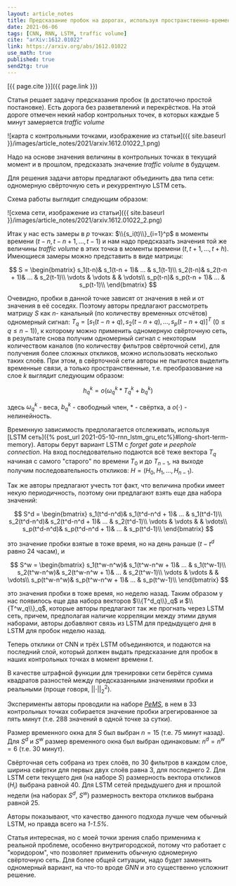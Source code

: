 ```yaml
---
layout: article_notes
title: Предсказание пробок на дорогах, используя пространственно-временную корреляцию и гибридный фреймворк глубокого обучения.
date: 2021-06-06
tags: [CNN, RNN, LSTM, traffic volume]
cite: "arXiv:1612.01022"
link: https://arxiv.org/abs/1612.01022
use_math: true
published: true
send2tg: true
---
```

[{{ page.cite }}]({{ page.link }})

Cтатья решает задачу предсказания пробок (в достаточно простой постановке). Есть дорога без разветвлений и перекрёстков. На этой дороге
отмечен некий набор контрольных точек, в которых каждые 5 минут замеряется *traffic volume*

![карта с контрольными точками, изображение из статьи]({{ site.baseurl }}/images/article_notes/2021/arxiv.1612.01022_1.png)

Надо на основе значения величины в контрольных точках в текущий момент и в прошлом, предсказать значение *traffic volume* в будущем.

<!--more-->

Для решения задачи авторы предлагают объединить два типа сети: одномерную свёрточную сеть и рекуррентную LSTM сеть.

Схема работы выглядит следующим образом:

![схема сети, изображение из статьи]({{ site.baseurl }}/images/article_notes/2021/arxiv.1612.01022_2.png)

Итак у нас есть замеры в $p$ точках: $\\{s_i(t)\\}_{i=1}^p$ в моменты времени $(t-n, t-n+1, ..., t-1)$ и нам надо предсказать значения той же величины
*traffic volume* в этих точка в моменты времени $(t, t+1, ..., t+h)$. Имеющиеся замеры можно представить в виде матрицы:

$$
S = 
\begin{bmatrix}
 s_1(t-n)&  s_1(t-n + 1)& ... & s_1(t-1)\\ 
 s_2(t-n)&  s_2(t-n + 1)& ... & s_2(t-1)\\ 
  \vdots &       \vdots &     &   \vdots\\
 s_p(t-n)&  s_p(t-n + 1)& ... & s_p(t-1)\\ 
\end{bmatrix}
$$

Очевидно, пробки в данной точке зависят от значения в ней и от значения в её соседях. Поэтому авторы предлагают рассмотреть матрицу $S$ как $n$-
канальный (по количеству временных отсчётов) одномерный сигнал: $T_q = \left[s_1(t-n+q), s_2(t-n+q),..., s_p(t-n+q)\right]^T$ ($0 \le q \le n-1)$),
к которому можно применить одномерную свёрточную сеть, в результате снова получим одномерный сигнал с некоторым количеством каналов (по количеству
фильтров свёрточной сети), для получения более сложных откликов, можно использовать несколько таких слоёв. При этом, в свёрточной сети авторы не
пытаются выделить временные связи, а только пространственные, т.е. преобразование на слое $k$ выглядит следующим образом:

$$
h_q^k = o(\omega_q^k \ast T_q^k + b_q^k)
$$

здесь $\omega_q^k$ - веса, $b_q^k$ - свободный член, $\ast$ - свёртка, а $o(\cdot)$ - нелинейность.

Временную зависимость предполагается отслеживать, используя [LSTM сеть]({% post_url 2021-05-10-rnn_lstm_gru_etc%}#long-short-term-memory).
Авторы берут вариант LSTM с *forget gate* и *peephole connection*. На вход последовательно подаются всё теже вектора $T_q$ начиная с самого "старого"
по времени $T_0$ и до $T_{n-1}$, на выходе получим последовательность откликов: $H = (H_0, H_1, ..., H_{n-1})$.

Так же авторы предлагают учесть тот факт, что величина пробки имеет некую периодичность, поэтому они предлагают взять еще два набора значений:

$$
S^d = 
\begin{bmatrix}
 s_1(t^d-n^d)&  s_1(t^d-n^d + 1)& ... & s_1(t^d-1)\\ 
 s_2(t^d-n^d)&  s_2(t^d-n^d + 1)& ... & s_2(t^d-1)\\ 
  \vdots &       \vdots &     &   \vdots\\
 s_p(t^d-n^d)&  s_p(t^d-n^d + 1)& ... & s_p(t^d-1)\\ 
\end{bmatrix}
$$

это значение пробки взятые в тоже время, но на день раньше ($t - t^d$ равно 24 часам), и 

$$
S^w = 
\begin{bmatrix}
 s_1(t^w-n^w)&  s_1(t^w-n^w + 1)& ... & s_1(t^w-1)\\ 
 s_2(t^w-n^w)&  s_2(t^w-n^w + 1)& ... & s_2(t^w-1)\\ 
  \vdots &       \vdots &     &   \vdots\\
 s_p(t^w-n^w)&  s_p(t^w-n^w + 1)& ... & s_p(t^w-1)\\ 
\end{bmatrix}
$$

это значения пробки в тоже время, но неделю назад. Таким образом у нас появилось еще два набора векторов $\\{T^d_q\\}_q$ и $\\{T^w_q\\}_q$, которые
авторы предлагают так же прогнать через LSTM сеть, причем, предполагая наличие корреляции между этими двумя наборами, авторы добавляют связь из
LSTM для предыдущего дня в LSTM для пробок неделю назад.

Теперь отклики от CNN и трёх LSTM объединяются, и подаются на последний слой, который должен выдать предсказание для пробок в наших контрольных точках
в момент времени $t$. 

В качестве штрафной функции для тренировки сети берётся сумма квадратов разностей между предсказанными значениями пробки и реальными (проще говоря,
$\vert\vert \cdot \vert\vert^2_2$).

Эксперименты авторы проводили на наборе [*PeMS*](https://path.berkeley.edu/research/traffic-operations/hybrid-traffic-data-collection-integrating-probe-data-pems),
в нем в 33 контрольных точках собирается значение пробки агрегированное за пять минут (т.е. 288 значений в одной точке за сутки).

Размер временного окна для $S$ был выбран $n = 15$ (т.е. 75 минут назад). Для $S^d$ и $S^w$ размер временного окна был выбран одинаковым:
$n^d = n^w = 6$ (т.е. 30 минут).

Свёрточная сеть собрана из трех слоёв, по $30$ фильтров в каждом слое, ширина свёртки для первых двух слоёв равна $3$, для последнего $2$.
Для LSTM сети текущего дня (на наборе $S$) размерность вектора откликов ($H_i$) выбрана равной $40$.
Для LSTM сетей предыдушего дня и прошлой недели (на наборах $S^d$, $S^w$) размерность вектора откликов выбрана равной $25$.

Авторы показывают, что качество данного подхода лучше чем обычный LSTM, но правда всего на *1-1.5%*.

Статья интересная, но с моей точки зрения слабо применима к реальной проблеме, особенно внутригородской, потому что работает с "коридором", что
позволяет применить обычную одномерную свёрточную сеть. Для более общей ситуации, надо будет заменять одномерный вариант, на что-то вроде *GNN* и это
существенно усложнит решение.


